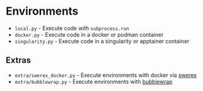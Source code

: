 # Environments

* `local.py` - Execute code with `subprocess.run`
* `docker.py` - Execute code in a docker or podman container
* `singularity.py` - Execute code in a singularity or apptainer container

## Extras

* `extra/swerex_docker.py` - Execute environments with docker via [swerex](https://github.com/swe-agent/swe-rex)
* `extra/bubblewrap.py` - Execute environments with [bubblewrap](https://github.com/containers/bubblewrap)
